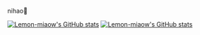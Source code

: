 nihao🤗

[![Lemon-miaow's GitHub stats](https://github-readme-stats.vercel.app/api?username=Lemon-miaow&include_all_commits=true&hide=stars&show_icons=true&count_private=true)](https://github.com/anuraghazra/github-readme-stats)
[![Lemon-miaow's GitHub stats](https://github-readme-stats.vercel.app/api/top-langs/?username=Lemon-miaow&layout=compact&langs_count=9&size_weight=0.5&count_weight=0.5)](https://github.com/anuraghazra/github-readme-stats)

